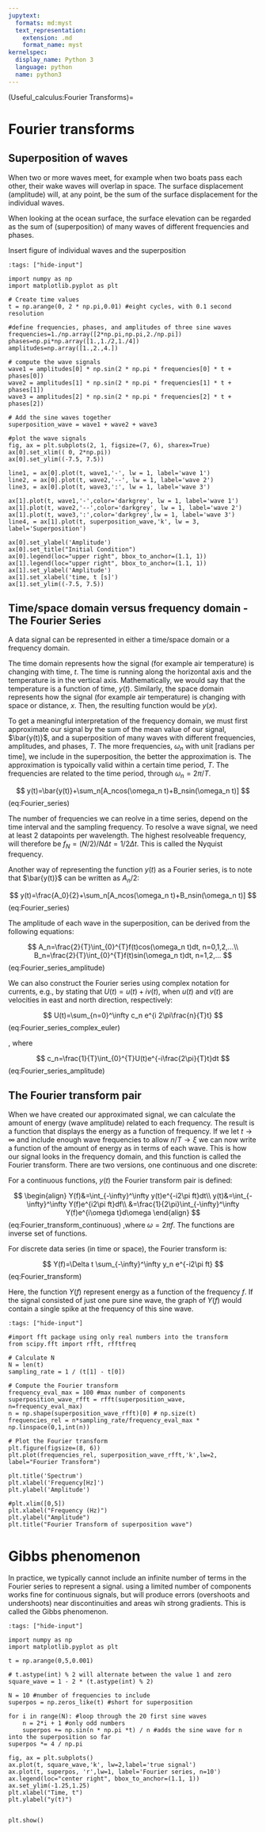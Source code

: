 ```yaml
---
jupytext:
  formats: md:myst
  text_representation:
    extension: .md
    format_name: myst
kernelspec:
  display_name: Python 3
  language: python
  name: python3
---
```

(Useful_calculus:Fourier Transforms)=
# Fourier transforms

## Superposition of waves
When two or more waves meet, for example when two boats pass each other, their wake waves will overlap in space. The surface displacement (amplitude) will, at any point, be the sum of the surface displacement for the individual waves.

When looking at the ocean surface, the surface elevation can be regarded as the sum of (superposition) of many waves of different frequencies and phases.

Insert figure of individual waves and the superposition

```{code-cell} ipython3
:tags: ["hide-input"]

import numpy as np
import matplotlib.pyplot as plt

# Create time values
t = np.arange(0, 2 * np.pi,0.01) #eight cycles, with 0.1 second resolution

#define frequencies, phases, and amplitudes of three sine waves
frequencies=1./np.array([2*np.pi,np.pi,2./np.pi])
phases=np.pi*np.array([1.,1./2,1./4])
amplitudes=np.array([1.,2.,4.])

# compute the wave signals
wave1 = amplitudes[0] * np.sin(2 * np.pi * frequencies[0] * t + phases[0])
wave2 = amplitudes[1] * np.sin(2 * np.pi * frequencies[1] * t + phases[1])
wave3 = amplitudes[2] * np.sin(2 * np.pi * frequencies[2] * t + phases[2])

# Add the sine waves together
superposition_wave = wave1 + wave2 + wave3

#plot the wave signals
fig, ax = plt.subplots(2, 1, figsize=(7, 6), sharex=True)
ax[0].set_xlim(( 0, 2*np.pi))
ax[0].set_ylim((-7.5, 7.5))

line1, = ax[0].plot(t, wave1,'-', lw = 1, label='wave 1')
line2, = ax[0].plot(t, wave2,'--', lw = 1, label='wave 2')
line3, = ax[0].plot(t, wave3,':', lw = 1, label='wave 3')

ax[1].plot(t, wave1,'-',color='darkgrey', lw = 1, label='wave 1')
ax[1].plot(t, wave2,'--',color='darkgrey', lw = 1, label='wave 2')
ax[1].plot(t, wave3,':',color='darkgrey',lw = 1, label='wave 3')
line4, = ax[1].plot(t, superposition_wave,'k', lw = 3, label='Superposition')

ax[0].set_ylabel('Amplitude')
ax[0].set_title("Initial Condition")
ax[0].legend(loc="upper right", bbox_to_anchor=(1.1, 1))
ax[1].legend(loc="upper right", bbox_to_anchor=(1.1, 1))
ax[1].set_ylabel('Amplitude')
ax[1].set_xlabel('time, t [s]')
ax[1].set_ylim((-7.5, 7.5))

```

## Time/space domain versus frequency domain - The Fourier Series

A data signal can be represented in either a time/space domain or a frequency domain. 

The time domain represents how the signal (for example air temperature) is changing with time, $t$. The time is running along the horizontal axis and the temperature is in the vertical axis. Mathematically, we would say that the temperature is a function of time, $y(t)$. Similarly, the space domain represents how the signal (for example air temperature) is changing with space or distance, $x$. Then, the resulting function would be $y(x)$. 

To get a meaningful interpretation of the frequency domain, we must first approximate our signal by the sum of the mean value of our signal, $\bar{y(t)}$, and a superposition of many waves with different frequencies, amplitudes, and phases, $T$. The more frequencies, $\omega_n$ with unit [radians per time], we include in the superposition, the better the approximation is. The approximation is typoically valid within a certain time period, $T$. The frequencies are related to the time period, through $\omega_n=2\pi/T$.

$$
y(t)=\bar{y(t)}+\sum_n[A_ncos(\omega_n t)+B_nsin(\omega_n t)]
$$ (eq:Fourier_series)

The number of frequencies we can reolve in a time series, depend on the time interval and the sampling frequency. To resolve a wave signal, we need at least 2 datapoints per wavelength. The highest resolveable frequency, will therefore be $f_N=(N/2)/N\Delta t=1/2\Delta t$. This is called the Nyquist frequency.

Another way of representing the function $y(t)$ as a Fourier series, is to note that $\bar{y(t)}$ can be written as $A_n/2$:

$$
y(t)=\frac{A_0}{2}+\sum_n[A_ncos(\omega_n t)+B_nsin(\omega_n t)]
$$ (eq:Fourier_series)

The amplitude of each wave in the superposition, can be derived from the following equations:

$$
A_n=\frac{2}{T}\int_{0}^{T}f(t)cos(\omega_n t)dt, n=0,1,2,...\\
B_n=\frac{2}{T}\int_{0}^{T}f(t)sin(\omega_n t)dt, n=1,2,...
$$ (eq:Fourier_series_amplitude)

We can also construct the Fourier series using complex notation for currents, e.g., by stating that $U(t)=u(t)+iv(t)$, when $u(t)$ and $v(t)$ are velocities in east and north direction, respectively:

$$
U(t)=\sum_{n=0}^\infty c_n e^{i 2\pi\frac{n}{T}t}
$$ (eq:Fourier_series_complex_euler)

, where

$$
c_n=\frac{1}{T}\int_{0}^{T}U(t)e^{-i\frac{2\pi}{T}t}dt
$$ (eq:Fourier_series_amplitude)

## The Fourier transform pair

When we have created our approximated signal, we can calculate the amount of energy (wave amplitude) related to each frequency. The result is a function that displays the energy as a function of frequency. If we let $t\rightarrow \infty$ and include enough wave frequencies to allow $n/T \rightarrow \xi$ we can now write a function of the amount of energy as in terms of each wave. This is how our signal looks in the frequency domain, and this function is called the Fourier transform. There are two versions, one continuous and one discrete:

For a continuous functions, $y(t)$ the Fourier transform pair is  defined:

$$
\begin{align}
Y(f)&=\int_{-\infty}^\infty y(t)e^{-i2\pi ft}dt\\
y(t)&=\int_{-\infty}^\infty Y(f)e^{i2\pi ft}df\\
&=\frac{1}{2\pi}\int_{-\infty}^\infty Y(f)e^{i\omega t}d\omega
\end{align}
$$ (eq:Fourier_transform_continuous)
,where $\omega=2\pi f$. The functions are inverse set of functions.

For discrete data series (in time or space), the Fourier transform is:

$$
Y(f)=\Delta t \sum_{-\infty}^\infty y_n e^{-i2\pi ft}
$$ (eq:Fourier_transform)

Here, the function $Y(f)$ represent energy as a function of the frequency $f$. If the signal consisted of just one pure sine wave, the graph of $Y(f)$ would contain a single spike at the frequency of this sine wave.

```{code-cell} ipython3
:tags: ["hide-input"]

#import fft package using only real numbers into the transform
from scipy.fft import rfft, rfftfreq

# Calculate N
N = len(t)
sampling_rate = 1 / (t[1] - t[0])

# Compute the Fourier transform
frequency_eval_max = 100 #max number of components
superposition_wave_rfft = rfft(superposition_wave, n=frequency_eval_max)
n = np.shape(superposition_wave_rfft)[0] # np.size(t)
frequencies_rel = n*sampling_rate/frequency_eval_max * np.linspace(0,1,int(n))

# Plot the Fourier transform
plt.figure(figsize=(8, 6))
plt.plot(frequencies_rel, superposition_wave_rfft,'k',lw=2, label="Fourier Transform")

plt.title('Spectrum')
plt.xlabel('Frequency[Hz]')
plt.ylabel('Amplitude')

#plt.xlim([0,5])
plt.xlabel("Frequency (Hz)")
plt.ylabel("Amplitude")
plt.title("Fourier Transform of superposition wave")

```

# Gibbs phenomenon
In practice, we typically cannot include an infinite number of terms in the Fourier series to represent a signal. using a limited number of components works fine for continuous signals, but will produce errors (overshoots and undershoots) near discontinuities and areas wih strong gradients. This is called the Gibbs phenomenon.

```{code-cell} ipython3
:tags: ["hide-input"]

import numpy as np
import matplotlib.pyplot as plt

t = np.arange(0,5,0.001)

# t.astype(int) % 2 will alternate between the value 1 and zero
square_wave = 1 - 2 * (t.astype(int) % 2)

N = 10 #number of frequencies to include
superpos = np.zeros_like(t) #short for superposition

for i in range(N): #loop through the 20 first sine waves
    n = 2*i + 1 #only odd numbers 
    superpos += np.sin(n * np.pi *t) / n #adds the sine wave for n into the superposition so far
superpos *= 4 / np.pi

fig, ax = plt.subplots()
ax.plot(t, square_wave,'k', lw=2,label='true signal')
ax.plot(t, superpos, 'r',lw=1, label='Fourier series, n=10')
ax.legend(loc="center right", bbox_to_anchor=(1.1, 1))
ax.set_ylim(-1.25,1.25)
plt.xlabel("Time, t")
plt.ylabel("y(t)")


plt.show()

```